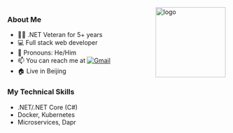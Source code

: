 <img src="https://github-readme-stats.vercel.app/api?username=bidianqing&show_icons=true" alt="logo" height="160" align="right" style="margin: 5px; margin-bottom: 20px;" />

### About Me
- 👨‍💻 .NET Veteran for 5+ years
- 💻 Full stack web developer
- 🤵 Pronouns: He/Him
- 📫 You can reach me at [![Gmail](https://img.shields.io/badge/-bidianqing@gmail.com-c14438?style=flat&logo=Gmail&logoColor=white)](mailto:bidianqing@gmail.com)
- 🏠 Live in Beijing

### My Technical Skills
- .NET/.NET Core (C#)
- Docker, Kubernetes
- Microservices, Dapr
